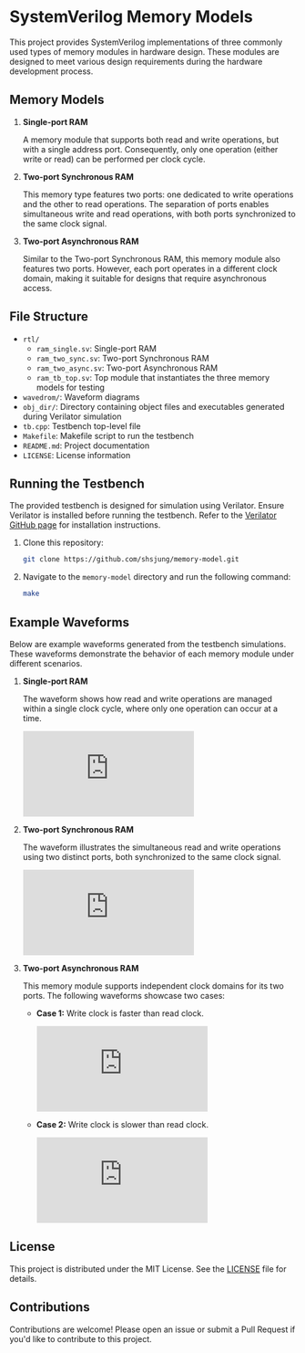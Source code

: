 # SystemVerilog Memory Models

This project provides SystemVerilog implementations of three commonly used types of memory modules in hardware design. These modules are designed to meet various design requirements during the hardware development process.

## Memory Models

1. **Single-port RAM**

   A memory module that supports both read and write operations, but with a single address port. Consequently, only one operation (either write or read) can be performed per clock cycle.

2. **Two-port Synchronous RAM**

   This memory type features two ports: one dedicated to write operations and the other to read operations. The separation of ports enables simultaneous write and read operations, with both ports synchronized to the same clock signal.

3. **Two-port Asynchronous RAM**

   Similar to the Two-port Synchronous RAM, this memory module also features two ports. However, each port operates in a different clock domain, making it suitable for designs that require asynchronous access.

## File Structure

- `rtl/`
  - `ram_single.sv`: Single-port RAM
  - `ram_two_sync.sv`: Two-port Synchronous RAM
  - `ram_two_async.sv`: Two-port Asynchronous RAM
  - `ram_tb_top.sv`: Top module that instantiates the three memory models for testing
- `wavedrom/`: Waveform diagrams
- `obj_dir/`: Directory containing object files and executables generated during Verilator simulation
- `tb.cpp`: Testbench top-level file
- `Makefile`: Makefile script to run the testbench
- `README.md`: Project documentation
- `LICENSE`: License information

## Running the Testbench

The provided testbench is designed for simulation using Verilator. Ensure Verilator is installed before running the testbench. Refer to the [Verilator GitHub page](https://github.com/verilator/verilator) for installation instructions.

1. Clone this repository:

   ```bash
   git clone https://github.com/shsjung/memory-model.git
   ```

2. Navigate to the `memory-model` directory and run the following command:

   ```bash
   make
   ```

## Example Waveforms

Below are example waveforms generated from the testbench simulations. These waveforms demonstrate the behavior of each memory module under different scenarios.

1. **Single-port RAM**

   The waveform shows how read and write operations are managed within a single clock cycle, where only one operation can occur at a time.

   ![Single-port RAM Waveform](https://svg.wavedrom.com/github/shsjung/memory-model/main/wavedrom/ram_single.json)

2. **Two-port Synchronous RAM**

   The waveform illustrates the simultaneous read and write operations using two distinct ports, both synchronized to the same clock signal.

   ![Two-port Synchronous RAM Waveform](https://svg.wavedrom.com/github/shsjung/memory-model/main/wavedrom/ram_two_sync.json)

3. **Two-port Asynchronous RAM**

   This memory module supports independent clock domains for its two ports. The following waveforms showcase two cases:

   - **Case 1:** Write clock is faster than read clock.

     ![Two-port Asynchronous RAM Waveform 1](https://svg.wavedrom.com/github/shsjung/memory-model/main/wavedrom/ram_two_async_1.json)

   - **Case 2:** Write clock is slower than read clock.

     ![Two-port Asynchronous RAM Waveform 2](https://svg.wavedrom.com/github/shsjung/memory-model/main/wavedrom/ram_two_async_2.json)

## License

This project is distributed under the MIT License. See the [LICENSE](./LICENSE) file for details.

## Contributions

Contributions are welcome! Please open an issue or submit a Pull Request if you'd like to contribute to this project.
